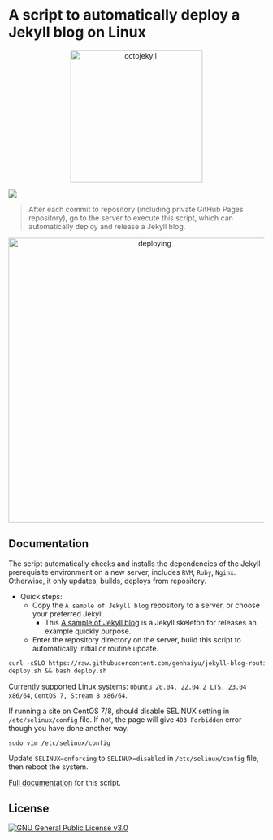 # A script to automatically deploy a Jekyll blog on Linux

<p quote align="center"><img src="https://user-images.githubusercontent.com/17850202/264347872-8fd87cae-80dd-4721-b60a-dbc4578eadfc.png" width="260" alt="octojekyll"></p>

[![](https://img.shields.io/github/actions/workflow/status/genhaiyu/jekyll-blog-routine-deploy-script/check-build.yml)](https://github.com/genhaiyu/jekyll-blog-routine-deploy-script/blob/master/.github/workflows/check-build.yml)
> After each commit to repository (including private GitHub Pages repository), go to the server to execute this script,
> which can automatically deploy and release a Jekyll blog.

<p quote align="center"><img src="https://user-images.githubusercontent.com/17850202/265168014-41ed930f-dd74-4783-8104-c55f638b8338.gif" width="560" alt="deploying"/></p>

## Documentation

The script automatically checks and installs the dependencies of the Jekyll prerequisite environment on a new server,
includes `RVM`, `Ruby`, `Nginx`.
Otherwise, it only updates, builds, deploys from repository.

- Quick steps:
    * Copy the `A sample of Jekyll blog` repository to a server, or choose your preferred Jekyll.
        * This [A sample of Jekyll blog](https://github.com/genhaiyu/jekyll-example) is a Jekyll skeleton for releases
          an example quickly purpose.
    * Enter the repository directory on the server, build this script to automatically initial or routine update.

```markdown
curl -sSLO https://raw.githubusercontent.com/genhaiyu/jekyll-blog-routine-deploy-script/master/deploy.sh && chmod a+x
deploy.sh && bash deploy.sh
```

Currently supported Linux systems: `Ubuntu 20.04, 22.04.2 LTS, 23.04 x86/64`, `CentOS 7, Stream 8 x86/64`.

If running a site on CentOS 7/8, should disable SELINUX setting in `/etc/selinux/config` file.
If not, the page will give `403 Forbidden` error though you have done another way.

```markdown
sudo vim /etc/selinux/config
```

Update `SELINUX=enforcing` to `SELINUX=disabled` in `/etc/selinux/config` file, then reboot the system.

[Full documentation](https://genhai.dev/customize-a-jekyll-blog-to-automatically-deploy-and-release-on-linux.html) for
this script.

## License

[![GNU General Public License v3.0](https://img.shields.io/github/license/genhaiyu/jekyll-blog-routine-deploy-script)](https://github.com/genhaiyu/jekyll-blog-routine-deploy-script/blob/master/LICENSE)
